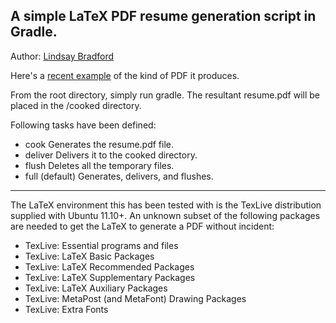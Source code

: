 A simple LaTeX PDF resume generation script in Gradle.
--------------------------------------------------------------------

Author: [Lindsay Bradford](http://lindsaybradford.wordpress.com/)

Here's a [recent example](https://drive.google.com/open?id=0B7T5Ops6C7WQWXRPUGc2RUF4aGc) of the kind of PDF it produces.

From the root directory, simply run gradle.
The resultant resume.pdf will be placed in the /cooked directory.

Following tasks have been defined:
* cook      Generates the resume.pdf file.
* deliver   Delivers it to the cooked directory.
* flush     Deletes all the temporary files.
* full      (default) Generates, delivers, and flushes. 
- - -

The LaTeX environment this has been tested with is the TexLive distribution
supplied with Ubuntu 11.10+. An unknown subset of the following packages are 
needed to get the LaTeX to generate a PDF without incident:

+ TexLive: Essential programs and files
+ TexLive: LaTeX Basic Packages
+ TexLive: LaTeX Recommended Packages
+ TexLive: LaTeX Supplementary Packages
+ TexLive: LaTeX Auxiliary Packages
+ TexLive: MetaPost (and MetaFont) Drawing Packages
+ TexLive: Extra Fonts
